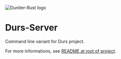 ![Duniter-Rust logo](https://git.duniter.org/nodes/rust/duniter-rs/raw/dev/images/duniter-rs.png)

# Durs-Server

Command line variant for Durs project.

For more informations, see [README at root of project](../../README.md).
